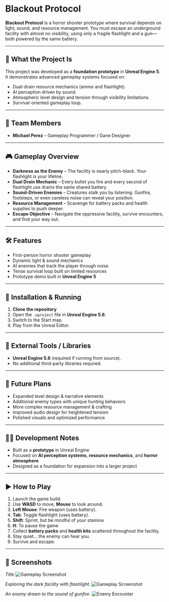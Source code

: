 # Blackout Protocol

**Blackout Protocol** is a horror shooter prototype where survival depends on light, sound, and resource management. You must escape an underground facility with almost no visibility, using only a fragile flashlight and a gun—both powered by the same battery.

---

## 📌 What the Project Is

This project was developed as a **foundation prototype** in **Unreal Engine 5**. It demonstrates advanced gameplay systems focused on:

* Dual-drain resource mechanics (ammo and flashlight).
* AI perception driven by sound.
* Atmospheric level design and tension through visibility limitations.
* Survival-oriented gameplay loop.

---

## 👥 Team Members

* **Michael Perez** – Gameplay Programmer / Gane Designer

---

## 🎮 Gameplay Overview

* **Darkness as the Enemy** – The facility is nearly pitch-black. Your flashlight is your lifeline.
* **Dual Drain Mechanic** – Every bullet you fire and every second of flashlight use drains the same shared battery.
* **Sound-Driven Enemies** – Creatures stalk you by listening. Gunfire, footsteps, or even careless noise can reveal your position.
* **Resource Management** – Scavenge for battery packs and health supplies to push deeper.
* **Escape Objective** – Navigate the oppressive facility, survive encounters, and find your way out.

---

## 🛠 Features

* First-person horror shooter gameplay
* Dynamic light & sound mechanics
* AI enemies that track the player through noise
* Tense survival loop built on limited resources
* Prototype demo built in **Unreal Engine 5**

---

## 💾 Installation & Running

1. **Clone the repository**
2. Open the `.uproject` file in **Unreal Engine 5.6**.
3. Switch to the Start map.
4. Play from the Unreal Editor.

---

## 🔧 External Tools / Libraries

* **Unreal Engine 5.6** (required if running from source).
* No additional third-party libraries required.

---

## 🎯 Future Plans

* Expanded level design & narrative elements
* Additional enemy types with unique hunting behaviors
* More complex resource management & crafting
* Improved audio design for heightened tension
* Polished visuals and optimized performance

---

## 👨‍💻 Development Notes

* Built as a **prototype** in Unreal Engine
* Focused on **AI perception systems**, **resource mechanics**, and **horror atmosphere**
* Designed as a foundation for expansion into a larger project

---

## ▶️ How to Play

1. Launch the game build.
2. Use **WASD** to move, **Mouse** to look around.
3. **Left Mouse**: Fire weapon (uses battery).
4. **Tab**: Toggle flashlight (uses battery).
5. **Shift**: Sprint, but be mindful of your stamina
6. **H**: To pause the game
7. Collect **battery packs** and **health kits** scattered throughout the facility.
8. Stay quiet… the enemy can hear you.
9. Survive and escape.

---

## 📸 Screenshots
*Title*
![Gameplay Screenshot](https://github.com/user-attachments/assets/8a2a81d3-d2c4-40f4-8517-a4f2e04e5ec6)

*Exploring the dark facility with flashlight.*
![Gameplay Screenshot](https://github.com/user-attachments/assets/f07d0f1e-7e86-4cfc-9bbd-ea628fb03713)

*An enemy drawn to the sound of gunfire.*
![Enemy Encounter](https://github.com/user-attachments/assets/537d8351-b274-4939-b0da-0aedc44f4425)
